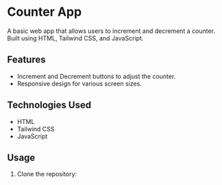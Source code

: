 # Counter App

A basic web app that allows users to increment and decrement a counter. Built using HTML, Tailwind CSS, and JavaScript.

## Features

- Increment and Decrement buttons to adjust the counter.
- Responsive design for various screen sizes.

## Technologies Used

- HTML
- Tailwind CSS
- JavaScript

## Usage

1. Clone the repository:

   ```bash

   
